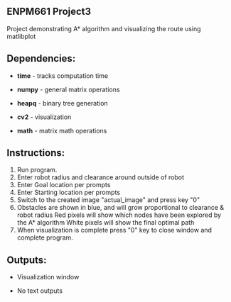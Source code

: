 ## ENPM661 Project3

Project demonstrating A* algorithm and visualizing the route using matlibplot

## Dependencies:

* __time__ - tracks computation time

* __numpy__ - general matrix operations

* __heapq__ - binary tree generation

* __cv2__ - visualization

* __math__ - matrix math operations

## Instructions:

1. Run program.
2. Enter robot radius and clearance around outside of robot
3. Enter Goal location per prompts
4. Enter Starting location per prompts
5. Switch to the created image "actual_image" and press key "0"
6. Obstacles are shown in blue, and will grow proportional to clearance & robot radius
   Red pixels will show which nodes have been explored by the A* algorithm
   White pixels will show the final optimal path
7. When visualization is complete press "0" key to close window and complete program.

## Outputs:

* Visualization window

* No text outputs
